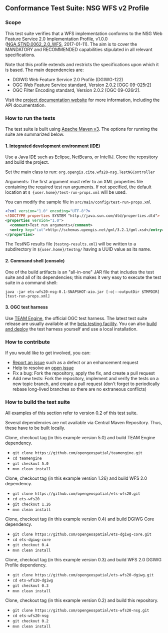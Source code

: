 ## Conformance Test Suite: NSG WFS v2 Profile

### Scope

This test suite verifies that a WFS implementation conforms to the NSG Web Feature Service 
2.0 Implementation Profile, v1.0.0 ([NGA.STND.0062_2.0_WFS](https://nsgreg.nga.mil/doc/view?i=4283), 
2017-01-11). The aim is to cover the MANDATORY and RECOMMENDED capabilities stipulated in 
all relevant specifications.

Note that this profile extends and restricts the specifications upon which it is based. The 
main dependencies are:

* DGIWG Web Feature Service 2.0 Profile (DGIWG-122)
* OGC Web Feature Service standard, Version 2.0.2 [OGC 09-025r2]
* OGC Filter Encoding standard, Version 2.0.2 [OGC 09-026r2].

Visit the [project documentation website](http://opengeospatial.github.io/ets-wfs20-nsg/) 
for more information, including the API documentation.

### How to run the tests
The test suite is built using [Apache Maven v3](https://maven.apache.org/). The options 
for running the suite are summarized below.

#### 1. Integrated development environment (IDE)

Use a Java IDE such as Eclipse, NetBeans, or IntelliJ. Clone the repository and build the project.

Set the main class to run: `org.opengis.cite.wfs20-nsg.TestNGController`

Arguments: The first argument must refer to an XML properties file containing the 
required test run arguments. If not specified, the default location at `$
{user.home}/test-run-props.xml` will be used.
   
You can modify the sample file in `src/main/config/test-run-props.xml`

```xml
<?xml version="1.0" encoding="UTF-8"?>
<!DOCTYPE properties SYSTEM "http://java.sun.com/dtd/properties.dtd">
<properties version="1.0">
  <comment>Test run arguments</comment>
  <entry key="iut">http://schemas.opengis.net/gml/3.2.1/gml.xsd</entry>
</properties>
```

The TestNG results file (`testng-results.xml`) will be written to a subdirectory
in `${user.home}/testng/` having a UUID value as its name.

#### 2. Command shell (console)

One of the build artifacts is an "all-in-one" JAR file that includes the test 
suite and all of its dependencies; this makes it very easy to execute the test 
suite in a command shell:

`java -jar ets-wfs20-nsg-0.1-SNAPSHOT-aio.jar [-o|--outputDir $TMPDIR] [test-run-props.xml]`

#### 3. OGC test harness

Use [TEAM Engine](https://github.com/opengeospatial/teamengine), the official OGC test harness.
The latest test suite release are usually available at the [beta testing facility](http://cite.opengeospatial.org/te2/). 
You can also [build and deploy](https://github.com/opengeospatial/teamengine) the test 
harness yourself and use a local installation.

### How to contribute

If you would like to get involved, you can:

* [Report an issue](https://github.com/opengeospatial/ets-cat30/issues) such as a defect or 
an enhancement request
* Help to resolve an [open issue](https://github.com/opengeospatial/ets-cat30/issues?q=is%3Aopen)
* Fix a bug: Fork the repository, apply the fix, and create a pull request
* Add new tests: Fork the repository, implement and verify the tests on a new topic branch, 
and create a pull request (don't forget to periodically rebase long-lived branches so 
there are no extraneous conflicts)

### How to build the test suite

All examples of this section refer to version 0.2 of this test suite.

Several dependencies are not available via Central Maven Repository. Thus, these have to be built locally.

Clone, checkout tag (in this example version 5.0) and build TEAM Engine dependency.
* ```git clone https://github.com/opengeospatial/teamengine.git```
* ```cd teamengine```
* ```git checkout 5.0```
* ```mvn clean install```

Clone, checkout tag (in this example version 1.26) and build WFS 2.0 dependency.
* ```git clone https://github.com/opengeospatial/ets-wfs20.git```
* ```cd ets-wfs20```
* ```git checkout 1.26```
* ```mvn clean install```

Clone, checkout tag (in this example version 0.4) and build DGIWG Core dependency.
* ```git clone https://github.com/opengeospatial/ets-dgiwg-core.git```
* ```cd ets-dgiwg-core```
* ```git checkout 0.4```
* ```mvn clean install```

Clone, checkout tag (in this example version 0.3) and build WFS 2.0 DGIWG Profile dependency.
* ```git clone https://github.com/opengeospatial/ets-wfs20-dgiwg.git```
* ```cd ets-wfs20-dgiwg```
* ```git checkout 0.3```
* ```mvn clean install```

Clone, checkout tag (in this example version 0.2) and build this repository.
* ```git clone https://github.com/opengeospatial/ets-wfs20-nsg.git```
* ```cd ets-wfs20-nsg```
* ```git checkout 0.2```
* ```mvn clean install```

